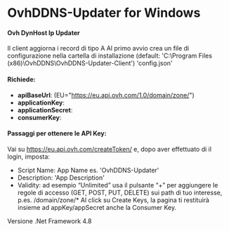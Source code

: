 # OvhDDNS-Updater for Windows
#### Ovh DynHost Ip Updater
Il client aggiorna i record di tipo A
Al primo avvio crea un file di configurazione nella cartella di installazione (default: 'C:\Program Files (x86)\OvhDDNS\OvhDDNS-Updater-Client') 'config.json'
#### Richiede:
- **apiBaseUrl**: (EU="https://eu.api.ovh.com/1.0/domain/zone/")
- **applicationKey**:
- **applicationSecret**:
- **consumerKey**:

#### Passaggi per ottenere le API Key:
Vai su
https://eu.api.ovh.com/createToken/
e, dopo aver effettuato di il login, imposta:
- Script Name: App Name es. 'OvhDDNS-Updater'
- Description: 'App Description'
- Validity: ad esempio “Unlimited”
usa il pulsante “+” per aggiungere le regole di accesso (GET, POST, PUT, DELETE) sui path di tuo interesse, p.es. /domain/zone/*
Al click su Create Keys, la pagina ti restituirà insieme ad appKey/appSecret anche la Consumer Key.

Versione .Net Framework 4.8
